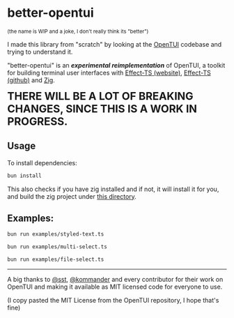 # better-opentui
<small>(the name is WIP and a joke, I don't really think its "better")</small>

I made this library from "scratch" by looking at the [OpenTUI](https://github.com/sst/opentui) codebase and trying to understand it.

"better-opentui" is an **_experimental reimplementation_** of OpenTUI, a toolkit for building terminal user interfaces with [Effect-TS (website)](https://effect.website/), [Effect-TS (github)](https://github.com/effect-ts/effect) and [Zig](https://ziglang.org/). 

<big><big><big>**THERE WILL BE A LOT OF BREAKING CHANGES, SINCE THIS IS A WORK IN PROGRESS.**</big></big></big>

## Usage

To install dependencies:

```bash
bun install
```

This also checks if you have zig installed and if not, it will install it for you, and build the zig project under [this directory](./packages/core/src/zig).


## Examples:

```bash
bun run examples/styled-text.ts
```

```bash
bun run examples/multi-select.ts
```

```bash
bun run examples/file-select.ts
```

---

A big thanks to [@sst](https://github.com/sst), [@kommander](https://github.com/kommander) and every contributor for their work on OpenTUI and making it available as MIT licensed code for everyone to use.

(I copy pasted the MIT License from the OpenTUI repository, I hope that's fine)